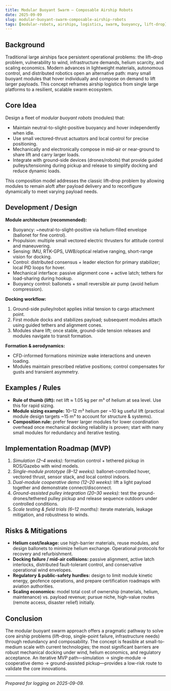 ```yaml
---
title: Modular Buoyant Swarm — Composable Airship Robots
date: 2025-09-09
slug: modular-buoyant-swarm-composable-airship-robots
tags: [modular-robots, airships, logistics, swarm, buoyancy, lift-drop]
---
```


## Background

Traditional large airships face persistent operational problems: the lift–drop problem, vulnerability to wind, infrastructure demands, helium scarcity, and scaling economics. Modern advances in lightweight materials, autonomous control, and distributed robotics open an alternative path: many small buoyant modules that hover individually and compose on demand to lift larger payloads. This concept reframes airship logistics from single large platforms to a resilient, scalable swarm ecosystem.

## Core Idea

Design a fleet of *modular buoyant robots* (modules) that:

* Maintain neutral-to-slight-positive buoyancy and hover independently when idle.
* Use small vectored-thrust actuators and local control for precise positioning.
* Mechanically and electronically compose in mid-air or near-ground to share lift and carry larger loads.
* Integrate with ground-side devices (drones/robots) that provide guided pulleys/tensioning during pickup and release to simplify docking and reduce dynamic loads.

This composition model addresses the classic lift–drop problem by allowing modules to remain aloft after payload delivery and to reconfigure dynamically to meet varying payload needs.

## Development / Design

**Module architecture (recommended):**

* Buoyancy: \~neutral-to-slight-positive via helium-filled envelope (ballonet for fine control).
* Propulsion: multiple small vectored electric thrusters for attitude control and maneuvering.
* Sensing: IMU, RTK-GPS, UWB/optical relative ranging, short-range vision for docking.
* Control: distributed consensus + leader election for primary stabilizer; local PID loops for hover.
* Mechanical interface: passive alignment cone + active latch; tethers for load-sharing during hookup.
* Buoyancy control: ballonets + small reversible air pump (avoid helium compression).

**Docking workflow:**

1. Ground-side pulley/robot applies initial tension to cargo attachment point.
2. First module docks and stabilizes payload; subsequent modules attach using guided tethers and alignment cones.
3. Modules share lift; once stable, ground-side tension releases and modules navigate to transit formation.

**Formation & aerodynamics:**

* CFD-informed formations minimize wake interactions and uneven loading.
* Modules maintain prescribed relative positions; control compensates for gusts and transient asymmetry.

## Examples / Rules

* **Rule of thumb (lift):** net lift ≈ 1.05 kg per m³ of helium at sea level. Use this for rapid sizing.
* **Module sizing example:** 10–12 m³ helium per \~10 kg useful lift (practical module design targets \~15 m³ to account for structure & systems).
* **Composition rule:** prefer fewer larger modules for lower coordination overhead once mechanical docking reliability is proven; start with many small modules for redundancy and iterative testing.

## Implementation Roadmap (MVP)

1. *Simulation (2–4 weeks):* formation control + tethered pickup in ROS/Gazebo with wind models.
2. *Single-module prototype (8–12 weeks):* ballonet-controlled hover, vectored thrust, sensor stack, and local control indoors.
3. *Dual-module cooperative demo (12–20 weeks):* lift a light payload together and demonstrate connect/disconnect.
4. *Ground-assisted pulley integration (20–30 weeks):* test the ground-drones/tethered pulley pickup and release sequence outdoors under controlled conditions.
5. *Scale testing & field trials (6–12 months):* iterate materials, leakage mitigation, and robustness to winds.

## Risks & Mitigations

* **Helium cost/leakage:** use high-barrier materials, reuse modules, and design ballonets to minimize helium exchange. Operational protocols for recovery and refurbishment.
* **Docking failure / mid-air collisions:** passive alignment, active latch interlocks, distributed fault-tolerant control, and conservative operational wind envelopes.
* **Regulatory & public-safety hurdles:** design to limit module kinetic energy, geofence operations, and prepare certification roadmaps with aviation authorities.
* **Scaling economics:** model total cost of ownership (materials, helium, maintenance) vs. payload revenue; pursue niche, high-value routes (remote access, disaster relief) initially.

## Conclusion

The modular buoyant swarm approach offers a pragmatic pathway to solve core airship problems (lift–drop, single-point failure, infrastructure needs) through redundancy and composability. The concept is feasible at small-to-medium scale with current technologies; the most significant barriers are robust mechanical docking under wind, helium economics, and regulatory acceptance. An iterative MVP path—simulation → single-module → cooperative demo → ground-assisted pickup—provides a low-risk route to validate the core innovations.

---

*Prepared for logging on 2025-09-09.*
